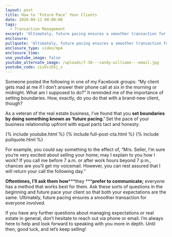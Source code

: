 ```yaml
---
layout: post
title: How to ‘Future Pace’ Your Clients
date: 2020-09-11 00:00:00
tags:
  - Transaction Management
excerpt: 'Ultimately, future pacing ensures a smoother transaction for everyone.'
enclosure:
pullquote: 'Ultimately, future pacing ensures a smoother transaction for everyone.'
enclosure_type: video/mp4
enclosure_time:
use_youtube_image: false
youtube_alternate_image: /uploads/7-30---sandy-williams---email.jpg
youtube_code: cLuVciEXj_s
---
```


Someone posted the following in one of my Facebook groups: “My client gets mad at me if I don’t answer their phone call at six in the morning or midnight. What am I supposed to do?” It reminded me of the importance of setting boundaries. How, exactly, do you do that with a brand-new client, though?&nbsp;

As a veteran of the real estate business, I’ve found that you **set boundaries by doing something known as ‘future pacing.’** Set the pace of your business relationship upfront with equal parts tact and honesty.&nbsp;

{% include youtube.html %} {% include full-post-cta.html %} {% include pullquote.html %}

For example, you could say something to the effect of, “Mrs. Seller, I’m sure you’re very excited about selling your home; may I explain to you how I work? If you call me before 7 a.m. or after work hours beyond 7 p.m., chances are you’ll get my voicemail. However, you can rest assured that I will return your call the following day.”&nbsp;

**Oftentimes, I’ll ask them how*****they *****prefer to communicate;** everyone has a method that works best for them. Ask these sorts of questions in the beginning and future pace your client so that both your expectations are the same. Ultimately, future pacing ensures a smoother transaction for everyone involved.&nbsp;

If you have any further questions about managing expectations or real estate in general, don’t hesitate to reach out via phone or email. I’m always here to help and look forward to speaking with you more in depth. Until then, good luck, and let’s keep selling\!&nbsp;